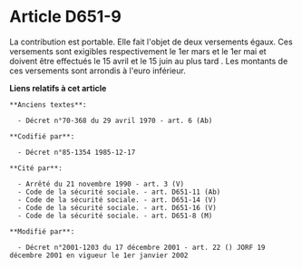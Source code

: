 # Article D651-9

La contribution est portable. Elle fait l'objet de deux versements égaux. Ces versements sont exigibles respectivement le 1er
mars et le 1er mai et doivent être effectués le 15 avril et le 15 juin au plus tard    . Les montants de ces versements sont
arrondis à l'euro inférieur.

**Liens relatifs à cet article**

	**Anciens textes**:

	  - Décret n°70-368 du 29 avril 1970 - art. 6 (Ab)

	**Codifié par**:

	  - Décret n°85-1354 1985-12-17

	**Cité par**:

	  - Arrêté du 21 novembre 1990 - art. 3 (V)
	  - Code de la sécurité sociale. - art. D651-11 (Ab)
	  - Code de la sécurité sociale. - art. D651-14 (V)
	  - Code de la sécurité sociale. - art. D651-16 (V)
	  - Code de la sécurité sociale. - art. D651-8 (M)

	**Modifié par**:

	  - Décret n°2001-1203 du 17 décembre 2001 - art. 22 () JORF 19 décembre 2001 en vigueur le 1er janvier 2002
